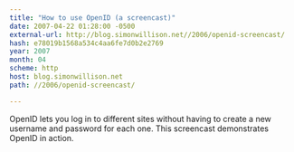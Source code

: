 ```yaml
---
title: "How to use OpenID (a screencast)"
date: 2007-04-22 01:28:00 -0500
external-url: http://blog.simonwillison.net//2006/openid-screencast/
hash: e78019b1568a534c4aa6fe7d0b2e2769
year: 2007
month: 04
scheme: http
host: blog.simonwillison.net
path: //2006/openid-screencast/

---
```


OpenID lets you log in to different sites without having to create a new username and password for each one. This screencast demonstrates OpenID in action.
